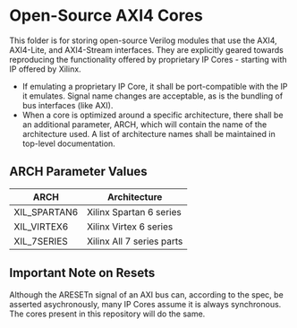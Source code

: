 # Open-Source AXI4 Cores #

This folder is for storing open-source Verilog modules that use the AXI4, 
AXI4-Lite, and AXI4-Stream interfaces. They are explicitly geared towards 
reproducing the functionality offered by proprietary IP Cores - starting with IP 
offered by Xilinx.

- If emulating a proprietary IP Core, it shall be port-compatible with the IP it 
	emulates. Signal name changes are acceptable, as is the bundling of bus 
	interfaces (like AXI).
- When a core is optimized around a specific architecture, there shall be an 
  additional parameter, ARCH, which will contain the name of the architecture 
	used. A list of architecture names shall be maintained in top-level 
	documentation.

## ARCH Parameter Values ##

| ARCH         | Architecture              |
| --           | --                        |
| XIL_SPARTAN6 | Xilinx Spartan 6 series   |
| XIL_VIRTEX6  | Xilinx Virtex 6 series    |
| XIL_7SERIES  | Xilinx All 7 series parts |

## Important Note on Resets ##

Although the ARESETn signal of an AXI bus can, according to the spec, be 
asserted asychronously, many IP Cores assume it is always synchronous.  The 
cores present in this repository will do the same.
